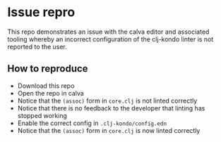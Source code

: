 # Issue repro

This repo demonstrates an issue with the calva editor and associated tooling
whereby an incorrect configuration of the clj-kondo linter is not reported to the user.

## How to reproduce

* Download this repo
* Open the repo in calva
* Notice that the `(assoc)` form in `core.clj` is not linted correctly
* Notice that there is no feedback to the developer that linting has stopped working
* Enable the correct config in `.clj-kondo/config.edn`
* Notice that the `(assoc)` form in `core.clj` is now linted correctly
